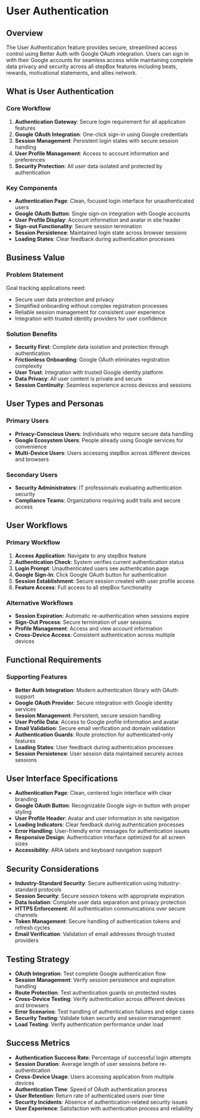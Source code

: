# User Authentication

## Overview

The User Authentication feature provides secure, streamlined access control using Better Auth with Google OAuth integration. Users can sign in with their Google accounts for seamless access while maintaining complete data privacy and security across all stepBox features including beats, rewards, motivational statements, and allies network.

## What is User Authentication

### Core Workflow

1. **Authentication Gateway**: Secure login requirement for all application features
2. **Google OAuth Integration**: One-click sign-in using Google credentials
3. **Session Management**: Persistent login states with secure session handling
4. **User Profile Management**: Access to account information and preferences
5. **Security Protection**: All user data isolated and protected by authentication

### Key Components

- **Authentication Page**: Clean, focused login interface for unauthenticated users
- **Google OAuth Button**: Single sign-on integration with Google accounts
- **User Profile Display**: Account information and avatar in site header
- **Sign-out Functionality**: Secure session termination
- **Session Persistence**: Maintained login state across browser sessions
- **Loading States**: Clear feedback during authentication processes

## Business Value

### Problem Statement

Goal tracking applications need:
- Secure user data protection and privacy
- Simplified onboarding without complex registration processes
- Reliable session management for consistent user experience
- Integration with trusted identity providers for user confidence

### Solution Benefits

- **Security First**: Complete data isolation and protection through authentication
- **Frictionless Onboarding**: Google OAuth eliminates registration complexity
- **User Trust**: Integration with trusted Google identity platform
- **Data Privacy**: All user content is private and secure
- **Session Continuity**: Seamless experience across devices and sessions

## User Types and Personas

### Primary Users

- **Privacy-Conscious Users**: Individuals who require secure data handling
- **Google Ecosystem Users**: People already using Google services for convenience
- **Multi-Device Users**: Users accessing stepBox across different devices and browsers

### Secondary Users

- **Security Administrators**: IT professionals evaluating authentication security
- **Compliance Teams**: Organizations requiring audit trails and secure access

## User Workflows

### Primary Workflow

1. **Access Application**: Navigate to any stepBox feature
2. **Authentication Check**: System verifies current authentication status
3. **Login Prompt**: Unauthenticated users see authentication page
4. **Google Sign-In**: Click Google OAuth button for authentication
5. **Session Establishment**: Secure session created with user profile access
6. **Feature Access**: Full access to all stepBox functionality

### Alternative Workflows

- **Session Expiration**: Automatic re-authentication when sessions expire
- **Sign-Out Process**: Secure termination of user sessions
- **Profile Management**: Access and view account information
- **Cross-Device Access**: Consistent authentication across multiple devices

## Functional Requirements

### Supporting Features

- **Better Auth Integration**: Modern authentication library with OAuth support
- **Google OAuth Provider**: Secure integration with Google identity services
- **Session Management**: Persistent, secure session handling
- **User Profile Data**: Access to Google profile information and avatar
- **Email Validation**: Secure email verification and domain validation
- **Authentication Guards**: Route protection for authenticated-only features
- **Loading States**: User feedback during authentication processes
- **Session Persistence**: User session data maintained securely across sessions

## User Interface Specifications

- **Authentication Page**: Clean, centered login interface with clear branding
- **Google OAuth Button**: Recognizable Google sign-in button with proper styling
- **User Profile Header**: Avatar and user information in site navigation
- **Loading Indicators**: Clear feedback during authentication processes
- **Error Handling**: User-friendly error messages for authentication issues
- **Responsive Design**: Authentication interface optimized for all screen sizes
- **Accessibility**: ARIA labels and keyboard navigation support

## Security Considerations

- **Industry-Standard Security**: Secure authentication using industry-standard protocols
- **Session Security**: Secure session tokens with appropriate expiration
- **Data Isolation**: Complete user data separation and privacy protection
- **HTTPS Enforcement**: All authentication communications over secure channels
- **Token Management**: Secure handling of authentication tokens and refresh cycles
- **Email Verification**: Validation of email addresses through trusted providers

## Testing Strategy

- **OAuth Integration**: Test complete Google authentication flow
- **Session Management**: Verify session persistence and expiration handling
- **Route Protection**: Test authentication guards on protected routes
- **Cross-Device Testing**: Verify authentication across different devices and browsers
- **Error Scenarios**: Test handling of authentication failures and edge cases
- **Security Testing**: Validate token security and session management
- **Load Testing**: Verify authentication performance under load

## Success Metrics

- **Authentication Success Rate**: Percentage of successful login attempts
- **Session Duration**: Average length of user sessions before re-authentication
- **Cross-Device Usage**: Users accessing application from multiple devices
- **Authentication Time**: Speed of OAuth authentication process
- **User Retention**: Return rate of authenticated users over time
- **Security Incidents**: Absence of authentication-related security issues
- **User Experience**: Satisfaction with authentication process and reliability